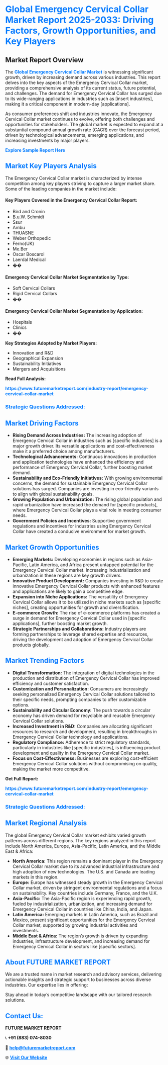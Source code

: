 <h1 style="color: #007BFF;">Global Emergency Cervical Collar Market Report 2025-2033: Driving Factors, Growth Opportunities, and Key Players</h1>

<section id="overview">
<h2>Market Report Overview</h2>
<p>The <a href="https://www.futuremarketreport.com/industry-report/emergency-cervical-collar-market" style="color: #007BFF; text-decoration: none;"><strong>Global Emergency Cervical Collar Market</strong></a> is witnessing significant growth, driven by increasing demand across various industries. This report delves into the key aspects of the Emergency Cervical Collar market, providing a comprehensive analysis of its current status, future potential, and challenges. The demand for Emergency Cervical Collar has surged due to its wide-ranging applications in industries such as [insert industries], making it a critical component in modern-day [applications].</p>
<p>As consumer preferences shift and industries innovate, the Emergency Cervical Collar market continues to evolve, offering both challenges and opportunities for stakeholders. The global market is expected to expand at a substantial compound annual growth rate (CAGR) over the forecast period, driven by technological advancements, emerging applications, and increasing investments by major players.</p>
</section>

<section id="overview">
<p><a href="https://www.futuremarketreport.com/request-sample/reportId=108323" style="color: #007BFF; text-decoration: none;"><strong>Explore Sample Report Here</strong></a></p>
</section>

<section id="key-players">
<h2 style="color: #007BFF;">Market Key Players Analysis</h2>
<p>The Emergency Cervical Collar market is characterized by intense competition among key players striving to capture a larger market share. Some of the leading companies in the market include:</p>
<h4>Key Players Covered in the Emergency Cervical Collar Report:</h4>
<ul><li>Bird and Cronin</li><li>B.u.W. Schmidt</li><li>Ssur</li><li>Ambu</li><li>THUASNE</li><li>Weber Orthopedic</li><li>Ferno(UK)</li><li>Me.Ber</li><li>Oscar Boscarol</li><li>Laerdal Medical</li><li>��</li></ul>
<h4>Emergency Cervical Collar Market Segmentation by Type:</h4>
<ul><li>Soft Cervical Collars</li><li>Rigid Cervical Collars</li><li>��</li></ul>

<h4>Emergency Cervical Collar Market Segmentation by Application:</h4>
<ul><li>Hospitals</li><li>Clinics</li><li>��</li></ul>
<p><strong>Key Strategies Adopted by Market Players:</strong></p>
<ul>
<li>Innovation and R&D</li>
<li>Geographical Expansion</li>
<li>Sustainability Initiatives</li>
<li>Mergers and Acquisitions</li>
</ul>
</section>

<section>
<p><strong>Read Full Analysis: </strong></p><a href="https://www.futuremarketreport.com/industry-report/emergency-cervical-collar-market" style="color: #007BFF; text-decoration: none;"><strong>https://www.futuremarketreport.com/industry-report/emergency-cervical-collar-market</strong></a>
<h3 style="color: #007BFF;">Strategic Questions Addressed:</h3>
</section>

<section id="driving-factors">
<h2 style="color: #007BFF;">Market Driving Factors</h2>
<ul>
<li><strong>Rising Demand Across Industries:</strong> The increasing adoption of Emergency Cervical Collar in industries such as [specific industries] is a major growth driver. Its versatile applications and cost-effectiveness make it a preferred choice among manufacturers.</li>
<li><strong>Technological Advancements:</strong> Continuous innovations in production and application technologies have enhanced the efficiency and performance of Emergency Cervical Collar, further boosting market demand.</li>
<li><strong>Sustainability and Eco-Friendly Initiatives:</strong> With growing environmental concerns, the demand for sustainable Emergency Cervical Collar solutions has surged. Companies are investing in eco-friendly variants to align with global sustainability goals.</li>
<li><strong>Growing Population and Urbanization:</strong> The rising global population and rapid urbanization have increased the demand for [specific products], where Emergency Cervical Collar plays a vital role in meeting consumer needs.</li>
<li><strong>Government Policies and Incentives:</strong> Supportive government regulations and incentives for industries using Emergency Cervical Collar have created a conducive environment for market growth.</li>
</ul>
</section>

<section id="growth-opportunities">
<h2 style="color: #007BFF;">Market Growth Opportunities</h2>
<ul>
<li><strong>Emerging Markets:</strong> Developing economies in regions such as Asia-Pacific, Latin America, and Africa present untapped potential for the Emergency Cervical Collar market. Increasing industrialization and urbanization in these regions are key growth drivers.</li>
<li><strong>Innovative Product Development:</strong> Companies investing in R&D to create innovative Emergency Cervical Collar products with enhanced features and applications are likely to gain a competitive edge.</li>
<li><strong>Expansion into Niche Applications:</strong> The versatility of Emergency Cervical Collar allows it to be utilized in niche markets such as [specific niches], creating opportunities for growth and diversification.</li>
<li><strong>E-commerce Growth:</strong> The rise of e-commerce platforms has created a surge in demand for Emergency Cervical Collar used in [specific applications], further boosting market growth.</li>
<li><strong>Strategic Partnerships and Collaborations:</strong> Industry players are forming partnerships to leverage shared expertise and resources, driving the development and adoption of Emergency Cervical Collar products globally.</li>
</ul>
</section>

<section id="trending-factors">
<h2 style="color: #007BFF;">Market Trending Factors</h2>
<ul>
<li><strong>Digital Transformation:</strong> The integration of digital technologies in the production and distribution of Emergency Cervical Collar has improved efficiency and customer satisfaction.</li>
<li><strong>Customization and Personalization:</strong> Consumers are increasingly seeking personalized Emergency Cervical Collar solutions tailored to their specific needs, prompting companies to offer customizable options.</li>
<li><strong>Sustainability and Circular Economy:</strong> The push towards a circular economy has driven demand for recyclable and reusable Emergency Cervical Collar solutions.</li>
<li><strong>Increased Investment in R&D:</strong> Companies are allocating significant resources to research and development, resulting in breakthroughs in Emergency Cervical Collar technology and applications.</li>
<li><strong>Regulatory Compliance:</strong> Adherence to strict regulatory standards, particularly in industries like [specific industries], is influencing product development and quality in the Emergency Cervical Collar market.</li>
<li><strong>Focus on Cost-Effectiveness:</strong> Businesses are exploring cost-efficient Emergency Cervical Collar solutions without compromising on quality, making the market more competitive.</li>
</ul>
</section>

<section>
<p><strong>Get Full Report: </strong></p><a href="https://www.futuremarketreport.com/industry-report/emergency-cervical-collar-market" style="color: #007BFF; text-decoration: none;"><strong>https://www.futuremarketreport.com/industry-report/emergency-cervical-collar-market</strong></a>
<h3 style="color: #007BFF;">Strategic Questions Addressed:</h3>
</section>


<section id="regional-analysis">
<h2 style="color: #007BFF;">Market Regional Analysis</h2>
<p>The global Emergency Cervical Collar market exhibits varied growth patterns across different regions. The key regions analyzed in this report include North America, Europe, Asia-Pacific, Latin America, and the Middle East & Africa:</p>
<ul>
<li><strong>North America:</strong> This region remains a dominant player in the Emergency Cervical Collar market due to its advanced industrial infrastructure and high adoption of new technologies. The U.S. and Canada are leading markets in this region.</li>
<li><strong>Europe:</strong> Europe has witnessed steady growth in the Emergency Cervical Collar market, driven by stringent environmental regulations and a focus on sustainability. Key countries include Germany, France, and the U.K.</li>
<li><strong>Asia-Pacific:</strong> The Asia-Pacific region is experiencing rapid growth, fueled by industrialization, urbanization, and increasing demand for Emergency Cervical Collar in countries like China, India, and Japan.</li>
<li><strong>Latin America:</strong> Emerging markets in Latin America, such as Brazil and Mexico, present significant opportunities for the Emergency Cervical Collar market, supported by growing industrial activities and investments.</li>
<li><strong>Middle East & Africa:</strong> The region’s growth is driven by expanding industries, infrastructure development, and increasing demand for Emergency Cervical Collar in sectors like [specific sectors].</li>
</ul>
</section>

<footer>
<h2 style="color: #007BFF;">About FUTURE MARKET REPORT</h2>
<p>We are a trusted name in market research and advisory services, delivering actionable insights and strategic support to businesses across diverse industries. Our expertise lies in offering:</p>

<p>Stay ahead in today’s competitive landscape with our tailored research solutions.</p>

<h2 style="color: #007BFF;">Contact Us:</h2>
<p><strong>FUTURE MARKET REPORT</strong></p>
<p>📞 <strong>+91 (883) 074-8030</strong></p>
<p>📧 <strong><a href="mailto:help@futuremarketreport.com" style="color: #007BFF;">help@futuremarketreport.com</a></strong></p>
<p>🌐 <strong><a href="https://www.futuremarketreport.com/" style="color: #007BFF;">Visit Our Website</a></strong></p>
</footer>